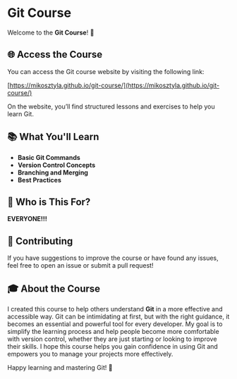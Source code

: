 # Git Course

Welcome to the **Git Course**! 🎉

## 🌐 Access the Course

You can access the Git course website by visiting the following link:

[https://mikosztyla.github.io/git-course/](https://mikosztyla.github.io/git-course/)

On the website, you’ll find structured lessons and exercises to help you learn Git.

## 📚 What You'll Learn

- **Basic Git Commands**
- **Version Control Concepts**
- **Branching and Merging**
- **Best Practices**

## 🌱 Who is This For?

**EVERYONE!!!**

## 💬 Contributing

If you have suggestions to improve the course or have found any issues, feel free to open an issue or submit a pull request!

## 🎓 About the Course

I created this course to help others understand **Git** in a more effective and accessible way. Git can be intimidating at first, but with the right guidance, it becomes an essential and powerful tool for every developer. My goal is to simplify the learning process and help people become more comfortable with version control, whether they are just starting or looking to improve their skills. I hope this course helps you gain confidence in using Git and empowers you to manage your projects more effectively. 

Happy learning and mastering Git! 🚀
